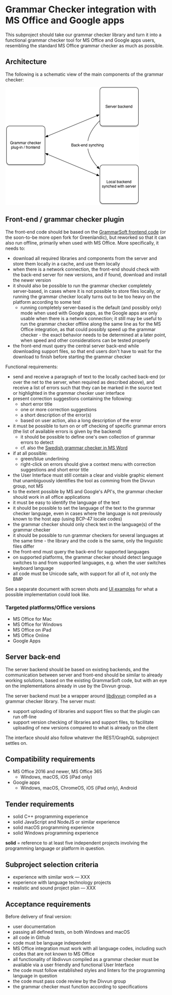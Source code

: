 # Grammar Checker integration with MS Office and Google apps

This subproject should take our grammar checker library and turn it into a functional grammar checker tool for MS Office and Google apps users, resembling the standard MS Office grammar checker as much as possible.

## Architecture

The following is a schematic view of the main components of the grammar checker:

![Schematic view of the main components of the grammar checker](bilete/GramCheckArch.png "Schematic view of the main components of the grammar checker")

## Front-end / grammar checker plugin

The front-end code should be based on the
[GrammarSoft frontend code](https://github.com/GrammarSoft/proofing-gasmso) (or the soon-to-be more open fork for Greenlandic), but reworked so that it can also run offline, primarily when used with MS Office. More specifically, it needs to:

* download all required libraries and components from the server and store them locally in a cache, and use them locally
* when there is a network connection, the front-end should check with the back-end server for new versions, and if found, download and install the newer version
* it should also be possible to run the grammar checker completely server-based, in cases where it is not possible to store files locally, or running the grammar checker locally turns out to be too heavy on the platform according to some test
    * running completely server-based is the default (and possibly only) mode when used with Google apps, as the Google apps are only usable when there is a network connection; it still may be useful to run the grammar checker offline along the same line as for the MS Office integration, as that could possibly speed up the grammar checker - the exact behavior needs to be determined at a later point, when speed and other considerations can be tested properly
* the front-end must query the central server back-end while downloading support files, so that end users don't have to wait for the download to finish before starting the grammar checker

Functional requirements:

* send and receive a paragraph of text to the locally cached back-end (or over the net to the server, when required as described above), and receive a list of errors such that they can be marked in the source text or highlighted in the grammar checker user interface
* present correction suggestions containing the following:
    * short error title
    * one or more correction suggestions
    * a short description of the error(s)
    * based on user action, also a long description of the error
* it must be possible to turn on or off checking of specific grammar errors (the list of available errors is given by the backend)
    * it should be possible to define one's own collection of grammar errors to detect
    * cf. also the [Swedish grammar checker in MS Word](Spesifikasjon.md)
* if at all possible:
    * green/blue underlining
    * right-click on errors should give a context menu with correction suggestions and short error title
* the User Interface must still contain a clear and visible graphic element that unambiguously identifies the tool as comming from the Divvun group, not MS
* to the extent possible by MS and Google's API's, the grammar checker should work in all office applications
* it must be easy to identify the language of the text
* it should be possible to set the language of the text to the grammar checker language, even in cases where the language is not previously known to the host app (using BCP-47 locale codes)
* the grammar checker should only check text in the language(s) of the grammar checker
* it should be possible to run grammar checkers for several languages at the same time - the library and the code is the same, only the linguistic files differ
* the front-end must query the back-end for supported languages
* on supported platforms, the grammar checker should detect language switches to and from supported languages, e.g. when the user switches keyboard language
* all code must be Unicode safe, with support for all of it, not only the BMP

See a separate document with screen shots and [UI examples](Spesifikasjon.md) for what a possible implementation could look like.

### Targeted platforms/Office versions

* MS Office for Mac
* MS Office for Windows
* MS Office on iPad
* MS Office Online
* Google Apps

## Server back-end

The server backend should be based on existing backends, and the communication between server and front-end should be similar to already working solutions, based on the existing GrammarSoft code, but with an eye on the implementations already in use by the Divvun group.

The server backend must be a wrapper around [libdivvun](https://github.com/divvun/libdivvun) compiled as a grammar checker library. The server must:

* support uploading of libraries and support files so that the plugin can run off-line
* support version checking of libraries and support files, to facilitate uploading of new versions compared to what is already on the client

The interface should also follow whatever the REST/GraphQL subproject settles on.

## Compatibility requirements

* MS Office 2016 and newer, MS Office 365
    * Windows, macOS, iOS (iPad only)
* Google apps
    * Windows, macOS, ChromeOS, iOS (iPad only), Android

## Tender requirements

* solid C++ programming experience
* solid JavaScript and NodeJS or similar experience
* solid macOS programming experience
* solid Windows programming experience

**solid** = reference to at least five independent projects involving the programming language or platform in question.

## Subproject selection criteria

* experience with similar work — XXX
* experience with language technology projects
* realistic and sound project plan — XXX

## Acceptance requirements

Before delivery of final version:

* user documentation
* passing all defined tests, on both Windows and macOS
* all code in Github
* code must be language independent
* MS Office integration must work with all language codes, including such codes that are not known to MS Office
* all functionality of libdivvun compiled as a grammar checker must be available via a user friendly and functional User Interface
* the code must follow established styles and linters for the programming language in question
* the code must pass code review by the Divvun group
* the grammar checker must function according to specifications

